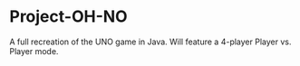 # Project-OH-NO

A full recreation of the UNO game in Java. Will feature a 4-player Player vs. Player mode.
